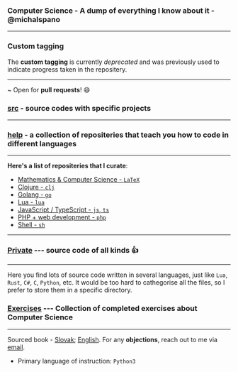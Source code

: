 ### Computer Science - A dump of everything I know about it - @michalspano
___

### Custom tagging
The __custom tagging__ is currently _deprecated_ and was previously used to indicate progress taken in the repositery.

___
~ Open for __pull requests__! 😄

### [src][1] - source codes with specific projects
___

### [help][2] - a collection of repositeries that teach you how to code in different languages
___

__Here's a list of repositeries that I curate__:

- [Mathematics & Computer Science - `LaTeX`](https://github.com/michalspano/study-materials)
- [Clojure - `clj`](https://github.com/michalspano/clj)
- [Golang - `go`](https://github.com/michalspano/golang-guide)
- [Lua - `lua`](https://github.com/michalspano/Lua-to-the-moon)
- [JavaScript / TypeScript - `js`, `ts`](https://github.com/michalspano/console-based-js)
- [PHP + web development - `php`](https://github.com/michalspano/robme-web)
- [Shell - `sh`](https://github.com/michalspano/shell-is-fun)

___

### [Private][3] --- source code of all kinds :+1:
___

Here you find lots of source code written in several languages, just like `Lua`, `Rust`, `C#`, `C`, `Python`, etc.
It would be too hard to cathegorise all the files, so I prefer to store them in a specific directory.

### [Exercises][4] --- Collection of completed exercises about Computer Science
___

Sourced book - [Slovak](http://creatingwithpython.com/eknihy.html#mvp); [English](http://creatingwithpython.com/eknihy.html#spwp). For any __objections__, reach out to me via [email](mailto:michal.spano03@gmail.com).

- Primary language of instruction: `Python3`

<!-- LINKS AND REFS -->
[1]: https://github.com/michalspano/Computer-Science/tree/main/src
[2]: https://github.com/michalspano/Computer-Science/tree/main/help
[3]: https://github.com/michalspano/Computer-Science/tree/main/private
[4]: https://github.com/michalspano/Computer-Science/tree/main/src/Exercises
